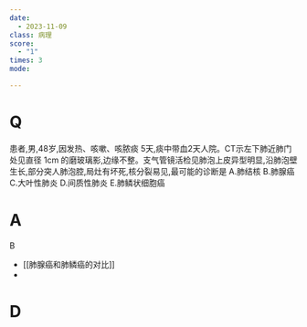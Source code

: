 ```yaml
---
date:
  - 2023-11-09
class: 病理
score:
  - "1"
times: 3
mode:

---
```



# Q
患者,男,48岁,因发热、咳嗽、咳脓痰 5天,痰中带血2天人院。CT示左下肺近肺门处见直径 1cm 的磨玻璃影,边缘不整。支气管镜活检见肺泡上皮异型明显,沿肺泡壁生长,部分突人肺泡腔,局灶有坏死,核分裂易见,最可能的诊断是
A.肺结核
B.肺腺癌
C.大叶性肺炎
D.间质性肺炎
E.肺鳞状细胞癌


# A
B




- [[肺腺癌和肺鳞癌的对比]]
- 

# D